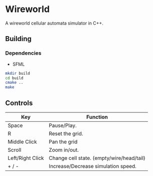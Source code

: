 # Wireworld

A wireworld cellular automata simulator in C++.

## Building

### Dependencies

* SFML

```bash
mkdir build
cd build
cmake ..
make
```

## Controls

| Key | Function |
|-|-|
|Space| Pause/Play. |
|R| Reset the grid. |
|Middle Click|Pan the grid|
|Scroll| Zoom in/out.|
|Left/Right Click| Change cell state. (empty/wire/head/tail) |
|+ / -| Increase/Decrease simulation speed. |